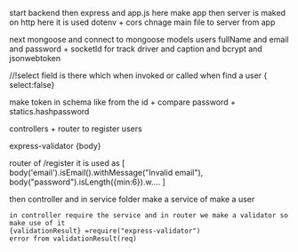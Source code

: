 start backend then express and app.js 
here make app then server is maked on http 
here it is used dotenv + cors  chnage main file to server from app

next mongoose and connect to mongoose  models users fullName and email and password + socketId for track driver and caption   and bcrypt and jsonwebtoken

//!select field is there which when invoked or called  when find a user { select:false}

make token in schema  like from the id + compare password + statics.hashpassword  

controllers  + router to register users 

express-validator  {body}  

router of /register  it is used as  [
    body('email').isEmail().withMessage("Invalid email"),
    body("password").isLength({min:6}).w....
]

then controller and in service folder make a service of make a user 

    in controller require the service and in router we make a validator so make use of it 
    {validationResult} =require("express-validator") 
    error from validationResult(req)



